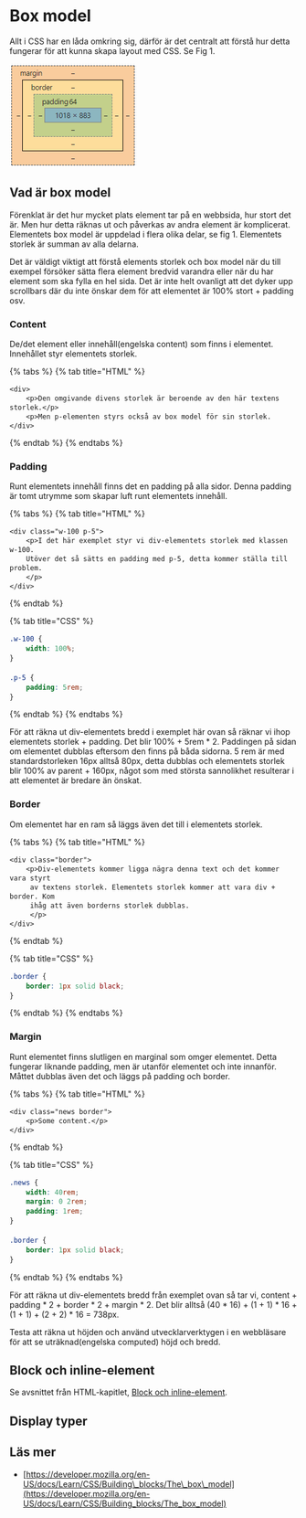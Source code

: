 # Box model

Allt i CSS har en låda omkring sig, därför är det centralt att förstå hur detta fungerar för att kunna skapa layout med CSS. Se Fig 1.

![Fig 1, box model fr&#xE5;n Chromes utvecklarverktyg.](../.gitbook/assets/box-model.png)

## Vad är box model

Förenklat är det hur mycket plats element tar på en webbsida, hur stort det är. Men hur detta räknas ut och påverkas av andra element är komplicerat. Elementets box model är uppdelad i flera olika delar, se fig 1. Elementets storlek är summan av alla delarna.

Det är väldigt viktigt att förstå elements storlek och box model när du till exempel försöker sätta flera element bredvid varandra eller när du har element som ska fylla en hel sida. Det är inte helt ovanligt att det dyker upp scrollbars där du inte önskar dem för att elementet är 100% stort + padding osv.

### Content

De/det element eller innehåll\(engelska content\) som finns i elementet. Innehållet styr elementets storlek.

{% tabs %}
{% tab title="HTML" %}
```markup
<div>
    <p>Den omgivande divens storlek är beroende av den här textens storlek.</p>
    <p>Men p-elementen styrs också av box model för sin storlek.
</div>
```
{% endtab %}
{% endtabs %}

### Padding

Runt elementets innehåll finns det en padding på alla sidor. Denna padding är tomt utrymme som skapar luft runt elementets innehåll.

{% tabs %}
{% tab title="HTML" %}
```markup
<div class="w-100 p-5">
    <p>I det här exemplet styr vi div-elementets storlek med klassen w-100.
    Utöver det så sätts en padding med p-5, detta kommer ställa till problem.
    </p>
</div>
```
{% endtab %}

{% tab title="CSS" %}
```css
.w-100 {
    width: 100%;
}

.p-5 {
    padding: 5rem;
}
```
{% endtab %}
{% endtabs %}

För att räkna ut div-elementets bredd i exemplet här ovan så räknar vi ihop elementets storlek + padding. Det blir 100% + 5rem \* 2. Paddingen på sidan om elementet dubblas eftersom den finns på båda sidorna. 5 rem är med standardstorleken 16px alltså 80px, detta dubblas och elementets storlek blir 100% av parent + 160px, något som med största sannolikhet resulterar i att elementet är bredare än önskat.

### Border

Om elementet har en ram så läggs även det till i elementets storlek.

{% tabs %}
{% tab title="HTML" %}
```markup
<div class="border">
    <p>Div-elementets kommer ligga nägra denna text och det kommer vara styrt
     av textens storlek. Elementets storlek kommer att vara div + border. Kom 
     ihåg att även borderns storlek dubblas.
     </p>
</div>
```
{% endtab %}

{% tab title="CSS" %}
```css
.border {
    border: 1px solid black;
}
```
{% endtab %}
{% endtabs %}

### Margin

Runt elementet finns slutligen en marginal som omger elementet. Detta fungerar liknande padding, men är utanför elementet och inte innanför. Måttet dubblas även det och läggs på padding och border.

{% tabs %}
{% tab title="HTML" %}
```markup
<div class="news border">
    <p>Some content.</p>
</div>
```
{% endtab %}

{% tab title="CSS" %}
```css
.news {
    width: 40rem;
    margin: 0 2rem;
    padding: 1rem;
}

.border {
    border: 1px solid black;
}
```
{% endtab %}
{% endtabs %}

För att räkna ut div-elementets bredd från exemplet ovan så tar vi, content + padding \* 2 + border \* 2 + margin \* 2. Det blir alltså \(40 \* 16\) + \(1 + 1\) \* 16  + \(1 + 1\) + \(2 + 2\) \* 16 = 738px.

Testa att räkna ut höjden och använd utvecklarverktygen i en webbläsare för att se uträknad\(engelska computed\) höjd och bredd.

## Block och inline-element

Se avsnittet från HTML-kapitlet, [Block och inline-element](../html/html-spraket.md#block-och-inline-element).

## Display typer

## Läs mer

* [https://developer.mozilla.org/en-US/docs/Learn/CSS/Building\_blocks/The\_box\_model](https://developer.mozilla.org/en-US/docs/Learn/CSS/Building_blocks/The_box_model)


